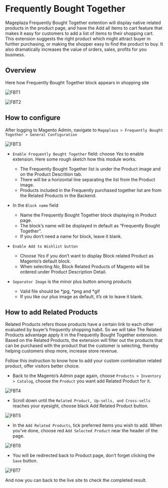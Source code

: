# Frequently Bought Together

Mageplaza Frequently Bought Together extention will display native related products in the product page, and have the Add all items to cart feature that makes it easy for customers to add a list of items to their shopping cart. This extension suggests the right product which might attract buyer in further purchasing, or making the shopper easy to find the product to buy. It also dramatically increases the value of orders, sales, profits for you business.

## Overview 

Here how Frequently Bought Together block appears in shopping site

![FBT1](https://cdn.mageplaza.com/media/general/3hARgQL.png)

![FBT2](https://cdn.mageplaza.com/media/general/hxmv2aa.png)

## How to configure

After logging to Magento Admin, navigate to `Mageplaza > Frequently Bought Together > General Configuration`

![FBT3](https://cdn.mageplaza.com/media/general/O69ziZX.png)

- `Enable Frequently Bought Together` field: choose *Yes* to enable extension. Here some rough sketch how this module works.
	- The Frequently Bought Together list is under the Product image and on the Product Descrition tab.
  - There will be a horizontal line separating the list from the Product image.
  - Products included in the Frequently purchased together list are from the Related Products in the Backend.

- In the `Block name` field
  - Name the Frequently Bought Together block displaying in Product page.
  - The block’s name will be displayed in default as “Frequently Bought Together”.
  - If you don’t need a name for block, leave it blank.

- `Enable Add to Wishlist button`
  - Choose *Yes* if you don’t want to display Block related Product as Magento’s default block.
  - When selecting *No*, Block Related Products of Magento will be ordered under Product Description Detail.
  
- `Separator Image` is the minor plus button among products
  - Valid file should be *jpg, *png and *gif
  - If you like our plus image as default, it’s ok to leave it blank.
  
## How to add Related Products

Related Products refers those products have a certain link to each other evaluated by buyer’s frequently shopping habit. So we will take The Related Products advantage apply it in the Frequently Bought Together extension. Based on the Related Products, the extension will filter out the products that can be purchased with the product that the customer is selecting, thereby helping customers shop more, increase store revenue.

Follow this instruction to know how to add your custom combination related product, offer visitors better choice.

- Back to the Magento’s Admin page again, choose `Products > Inventory > Catalog`, choose the `Product` you want add Related Product for it.

![FBT4](https://cdn.mageplaza.com/media/general/c0vQHfY.png)

- Scroll down until the `Related Product, Up-sells, and Cross-sells` reaches your eyesight, choose black Add Related Product button.

![FBT5](https://cdn.mageplaza.com/media/general/FTZOBKe.png)

- In the `Add Related Products`, tick preferred items you wish to add. When you’ve done, choose red `Add Selected Product` near the header of the page.

![FBT6](https://cdn.mageplaza.com/media/general/DIOylfx.png)

- You will be redirected back to Product page, don’t forget clicking the `Save` button.

![FBT7](https://cdn.mageplaza.com/media/general/FcfII3o.png)

And now you can back to the live site to check the completed result.






